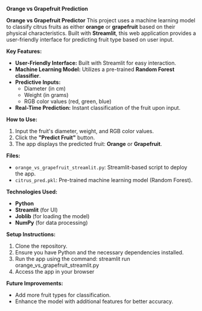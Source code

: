 **Orange vs Grapefruit Prediction**



**Orange vs Grapefruit Predictor**
This project uses a machine learning model to classify citrus fruits as either **orange** or **grapefruit** based on their physical characteristics. Built with **Streamlit**, this web application provides a user-friendly interface for predicting fruit type based on user input.



**Key Features:**
- **User-Friendly Interface:** Built with Streamlit for easy interaction.
- **Machine Learning Model:** Utilizes a pre-trained **Random Forest classifier**.
- **Predictive Inputs:**
  - Diameter (in cm)
  - Weight (in grams)
  - RGB color values (red, green, blue)
- **Real-Time Prediction:** Instant classification of the fruit upon input.



**How to Use:**
1. Input the fruit's diameter, weight, and RGB color values.
2. Click the **"Predict Fruit"** button.
3. The app displays the predicted fruit: **Orange** or **Grapefruit**.



**Files:**
- `orange_vs_grapefruit_streamlit.py`: Streamlit-based script to deploy the app.
- `citrus_pred.pkl`: Pre-trained machine learning model (Random Forest).


**Technologies Used:**
- **Python**
- **Streamlit** (for UI)
- **Joblib** (for loading the model)
- **NumPy** (for data processing)



 **Setup Instructions:**
1. Clone the repository.
2. Ensure you have Python and the necessary dependencies installed.
3. Run the app using the command:
   streamlit run orange_vs_grapefruit_streamlit.py
4. Access the app in your browser



**Future Improvements:**
- Add more fruit types for classification.
- Enhance the model with additional features for better accuracy.

